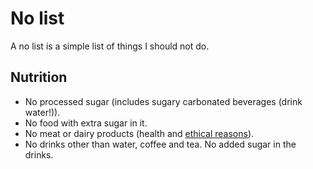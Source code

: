 # No list
A no list is a simple list of things I should not do. 

## Nutrition
- No processed sugar (includes sugary carbonated beverages (drink water!)).
- No food with extra sugar in it.
- No meat or dairy products (health and [ethical reasons](../../life/Compassion.md)).
- No drinks other than water, coffee and tea. No added sugar in the drinks.
